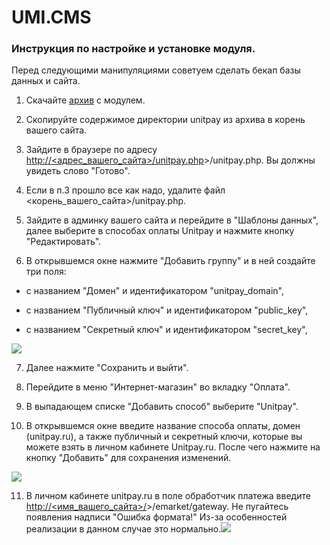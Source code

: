 # UMI.CMS

### Инструкция по настройке и установке модуля.

Перед следующими манипуляциями советуем сделать бекап базы данных и сайта.

1. Скачайте [архив](https://github.com/unitpay/umi-module/releases/download/1.0.1/umi-module-1.0.1.zip) с модулем.

2. Скопируйте содержимое директории unitpay из архива в корень вашего сайта.

3. Зайдите в браузере по адресу [http://&lt;адрес\_вашего\_сайта&gt;/unitpay.php](http://xn--%3C__-6vebbaqmind7d3d1athw2j/)&gt;/unitpay.php. Вы должны увидеть слово "Готово".

4. Если в п.3 прошло все как надо, удалите файл &lt;корень\_вашего\_сайта&gt;/unitpay.php.

5. Зайдите в админку вашего сайта и перейдите в "Шаблоны данных", далее выберите в способах оплаты Unitpay и нажмите кнопку "Редактировать".

6. В открывшемся окне нажмите "Добавить группу" и в ней создайте три поля:

- с названием "Домен" и идентификатором "unitpay\_domain",

- с названием "Публичный ключ" и идентификатором "public\_key",

- с названием "Секретный ключ" и идентификатором "secret\_key",

![](https://d33v4339jhl8k0.cloudfront.net/docs/assets/551a91dbe4b0221aadf24410/images/58121340c697915f88a393a3/file-oMZCf61KU1.png)

7. Далее нажмите "Сохранить и выйти".

8. Перейдите в меню "Интернет-магазин" во вкладку "Оплата".

9. В выпадающем списке "Добавить способ" выберите "Unitpay".

10. В открывшемся окне введите название способа оплаты, домен \(unitpay.ru\), а также публичный и секретный ключи, которые вы можете взять в личном кабинете Unitpay.ru. После чего нажмите на кнопку "Добавить" для сохранения изменений.

![](https://d33v4339jhl8k0.cloudfront.net/docs/assets/551a91dbe4b0221aadf24410/images/581213c4c697915f88a393ac/file-wrESbrNAZv.png)

11. В личном кабинете unitpay.ru в поле обработчик платежа введите [http://&lt;имя\_вашего\_сайта&gt;/](http://xn--%3C__-7vebaolv6au8a9a1ct4h3f/)&gt;/emarket/gateway. Не пугайтесь появления надписи "Ошибка формата!" Из-за особенностей реализации в данном случае это нормально.![](https://d33v4339jhl8k0.cloudfront.net/docs/assets/551a91dbe4b0221aadf24410/images/5812118ac697915f88a3938b/file-ZP86eZKgB3.png)

